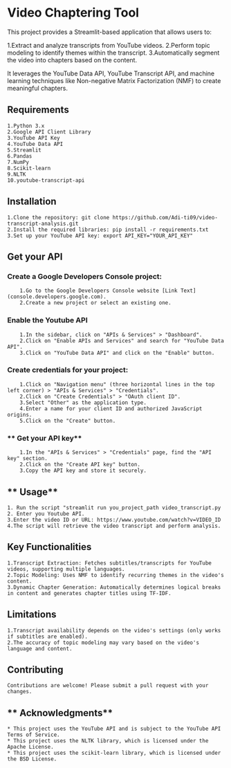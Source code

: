 #                            **Video Chaptering Tool**

This project provides a Streamlit-based application that allows users to:

  1.Extract and analyze transcripts from YouTube videos.
  2.Perform topic modeling to identify themes within the transcript.
  3.Automatically segment the video into chapters based on the content.

It leverages the YouTube Data API, YouTube Transcript API, and machine learning techniques like Non-negative Matrix Factorization (NMF) to create meaningful chapters.

## **Requirements**
    1.Python 3.x
    2.Google API Client Library
    3.YouTube API Key
    4.YouTube Data API
    5.Streamlit
    6.Pandas
    7.NumPy
    8.Scikit-learn
    9.NLTK
    10.youtube-transcript-api

## **Installation**
    1.Clone the repository: git clone https://github.com/Adi-ti09/video-transcript-analysis.git
    2.Install the required libraries: pip install -r requirements.txt
    3.Set up your YouTube API key: export API_KEY="YOUR_API_KEY"

## **Get your API**

   ### **Create a Google Developers Console project:**
        1.Go to the Google Developers Console website [Link Text](console.developers.google.com).
        2.Create a new project or select an existing one.
    
   ### **Enable the Youtube API**
        1.In the sidebar, click on "APIs & Services" > "Dashboard".
        2.Click on "Enable APIs and Services" and search for "YouTube Data API".
        3.Click on "YouTube Data API" and click on the "Enable" button.

   ### **Create credentials for your project:**
        1.Click on "Navigation menu" (three horizontal lines in the top left corner) > "APIs & Services" > "Credentials".
        2.Click on "Create Credentials" > "OAuth client ID".
        3.Select "Other" as the application type.
        4.Enter a name for your client ID and authorized JavaScript origins.
        5.Click on the "Create" button.

   ### ** Get your API key**
        1.In the "APIs & Services" > "Credentials" page, find the "API key" section.
        2.Click on the "Create API key" button.
        3.Copy the API key and store it securely.

## ** Usage**
    1. Run the script "streamlit run you_project_path video_transcript.py
    2. Enter you Youtube API.
    3.Enter the video ID or URL: https://www.youtube.com/watch?v=VIDEO_ID
    4.The script will retrieve the video transcript and perform analysis.

## **Key Functionalities**
    1.Transcript Extraction: Fetches subtitles/transcripts for YouTube videos, supporting multiple languages.
    2.Topic Modeling: Uses NMF to identify recurring themes in the video's content.
    3.Dynamic Chapter Generation: Automatically determines logical breaks in content and generates chapter titles using TF-IDF.

## **Limitations**
    1.Transcript availability depends on the video's settings (only works if subtitles are enabled).
    2.The accuracy of topic modeling may vary based on the video's language and content.

## **Contributing**
    Contributions are welcome! Please submit a pull request with your changes.

## ** Acknowledgments**
    * This project uses the YouTube API and is subject to the YouTube API Terms of Service.
    * This project uses the NLTK library, which is licensed under the Apache License.
    * This project uses the scikit-learn library, which is licensed under the BSD License.



        



